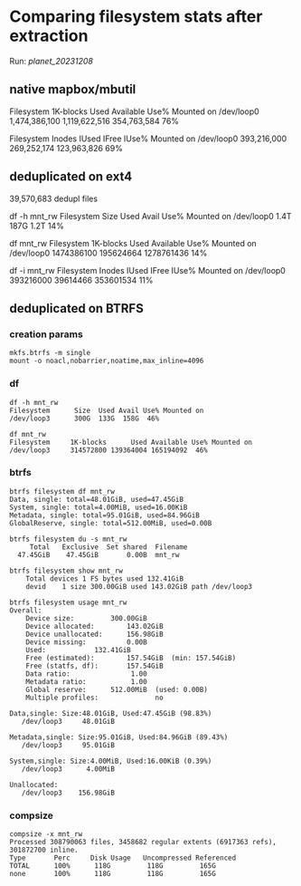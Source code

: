 # Comparing filesystem stats after extraction

Run: *planet_20231208*


## native mapbox/mbutil

Filesystem      1K-blocks       Used Available Use% Mounted on
/dev/loop0     1,474,386,100 1,119,622,516 354,763,584  76%

Filesystem        Inodes     IUsed     IFree IUse% Mounted on
/dev/loop0     393,216,000 269,252,174 123,963,826   69%


## deduplicated on ext4

39,570,683 dedupl files

df -h mnt_rw
Filesystem      Size  Used Avail Use% Mounted on
/dev/loop0      1.4T  187G  1.2T  14%

df mnt_rw
Filesystem      1K-blocks      Used  Available Use% Mounted on
/dev/loop0     1474386100 195624664 1278761436  14%

df -i mnt_rw
Filesystem        Inodes    IUsed     IFree IUse% Mounted on
/dev/loop0     393216000 39614466 353601534   11%


## deduplicated on BTRFS

### creation params

```
mkfs.btrfs -m single
mount -o noacl,nobarrier,noatime,max_inline=4096
```

### df

```
df -h mnt_rw
Filesystem      Size  Used Avail Use% Mounted on
/dev/loop3      300G  133G  158G  46%
```

```
df mnt_rw
Filesystem     1K-blocks      Used Available Use% Mounted on
/dev/loop3     314572800 139364004 165194092  46%
```

### btrfs

```
btrfs filesystem df mnt_rw
Data, single: total=48.01GiB, used=47.45GiB
System, single: total=4.00MiB, used=16.00KiB
Metadata, single: total=95.01GiB, used=84.96GiB
GlobalReserve, single: total=512.00MiB, used=0.00B
```


```
btrfs filesystem du -s mnt_rw
     Total   Exclusive  Set shared  Filename
  47.45GiB    47.45GiB       0.00B  mnt_rw
```
```
btrfs filesystem show mnt_rw
	Total devices 1 FS bytes used 132.41GiB
	devid    1 size 300.00GiB used 143.02GiB path /dev/loop3
```

```
btrfs filesystem usage mnt_rw
Overall:
    Device size:		 300.00GiB
    Device allocated:		 143.02GiB
    Device unallocated:		 156.98GiB
    Device missing:		     0.00B
    Used:			 132.41GiB
    Free (estimated):		 157.54GiB	(min: 157.54GiB)
    Free (statfs, df):		 157.54GiB
    Data ratio:			      1.00
    Metadata ratio:		      1.00
    Global reserve:		 512.00MiB	(used: 0.00B)
    Multiple profiles:		        no

Data,single: Size:48.01GiB, Used:47.45GiB (98.83%)
   /dev/loop3	  48.01GiB

Metadata,single: Size:95.01GiB, Used:84.96GiB (89.43%)
   /dev/loop3	  95.01GiB

System,single: Size:4.00MiB, Used:16.00KiB (0.39%)
   /dev/loop3	   4.00MiB

Unallocated:
   /dev/loop3	 156.98GiB
```

### compsize


```
compsize -x mnt_rw
Processed 308790063 files, 3458682 regular extents (6917363 refs), 301872700 inline.
Type       Perc     Disk Usage   Uncompressed Referenced  
TOTAL      100%      118G         118G         165G       
none       100%      118G         118G         165G       
```